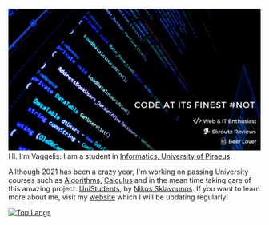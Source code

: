 ![Oh Hello there!](https://github.com/vagman/vagman/blob/master/vagman.png)
Hi. I'm Vaggelis. I am a student in [Informatics, University of Piraeus](http://www.cs.unipi.gr/index.php?lang=en).

Allthough 2021 has been a crazy year, I'm working on passing University courses such as [Algorithms](https://en.wikipedia.org/wiki/Algorithm), [Calculus](https://en.wikipedia.org/wiki/Calculus) and in the mean time taking care of this amazing project: [UniStudents](https://github.com/NickSklA/unistudents), by [Nikos Sklavounos](https://www.linkedin.com/in/nikos-sklavounos/). If you want to learn more about me, visit my [website](https://manousakisvaggelis.com) which I will be updating regularly!

[![Top Langs](https://github-readme-stats.vercel.app/api/top-langs/?username=vagman)](https://github.com/anuraghazra/github-readme-stats)

